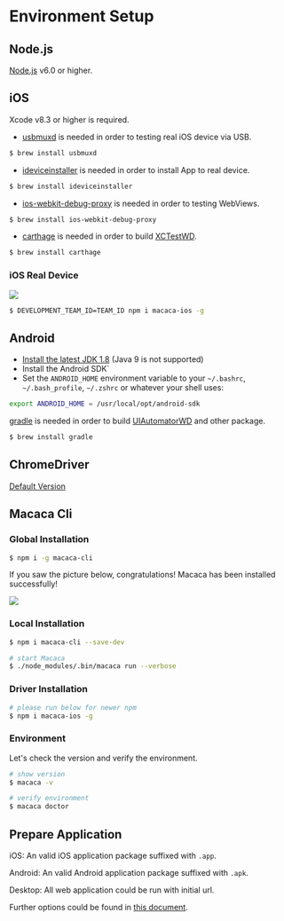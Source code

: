 # Environment Setup

## Node.js

[Node.js](https://nodejs.org/) v6.0 or higher.

## iOS

Xcode v8.3 or higher is required.

- [usbmuxd](//github.com/libimobiledevice/usbmuxd) is needed in order to testing real iOS device via USB.

``` bash
$ brew install usbmuxd
```

- [ideviceinstaller](//github.com/libimobiledevice/ideviceinstaller) is needed in order to install App to real device.

``` bash
$ brew install ideviceinstaller
```

- [ios-webkit-debug-proxy](//github.com/google/ios-webkit-debug-proxy) is needed in order to testing WebViews.

``` bash
$ brew install ios-webkit-debug-proxy
```

- [carthage](//github.com/Carthage/Carthage) is needed in order to build [XCTestWD](//github.com/macacajs/XCTestWD).

``` bash
$ brew install carthage
```

### iOS Real Device

![](http://wx1.sinaimg.cn/large/6d308bd9gy1fg7cnt9hf6j20t70h7782.jpg)

``` bash
$ DEVELOPMENT_TEAM_ID=TEAM_ID npm i macaca-ios -g
```

## Android

- [Install the latest JDK 1.8](http://www.oracle.com/technetwork/java/javase/downloads/jdk8-downloads-2133151.html) (Java 9 is not supported)
- Install the Android SDK`
- Set the `ANDROID_HOME` environment variable to your `~/.bashrc`, `~/.bash_profile`, `~/.zshrc` or whatever your shell uses:

``` bash
export ANDROID_HOME = /usr/local/opt/android-sdk
```

[gradle](https://gradle.org) is needed in order to build [UIAutomatorWD](//github.com/macacajs/UIAutomatorWD) and other package.

``` bash
$ brew install gradle
```

## ChromeDriver

[Default Version](//github.com/macacajs/macaca-chromedriver/blob/master/README.md#default-version)

## Macaca Cli

### Global Installation

``` bash
$ npm i -g macaca-cli
```

If you saw the picture below, congratulations! Macaca has been installed successfully!

![](http://ww4.sinaimg.cn/large/6d308bd9gw1faie2w55hnj20rs0ov4fu.jpg)

### Local Installation

``` bash
$ npm i macaca-cli --save-dev

# start Macaca
$ ./node_modules/.bin/macaca run --verbose
```

### Driver Installation

``` bash
# please run below for newer npm
$ npm i macaca-ios -g
```

### Environment

Let's check the version and verify the environment.

``` bash
# show version
$ macaca -v

# verify environment
$ macaca doctor
```

## Prepare Application

iOS: An valid iOS application package suffixed with `.app`.

Android: An valid Android application package suffixed with `.apk`.

Desktop: All web application could be run with initial url.

Further options could be found in [this document](./cli-usage).

